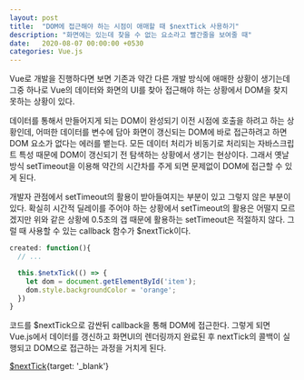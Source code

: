 ```yaml
---
layout: post
title:  "DOM에 접근해야 하는 시점이 애매할 때 $nextTick 사용하기"
description: "화면에는 있는데 찾을 수 없는 요소라고 빨간줄을 보여줄 때"
date:   2020-08-07 00:00:00 +0530
categories: Vue.js
---
```

Vue로 개발을 진행하다면 보면 기존과 약간 다른 개발 방식에 애매한 상황이 생기는데 그중 하나로 Vue의 데이터와 화면의 UI를 찾아 접근해야 하는 상황에서 DOM을 찾지 못하는 상황이 있다.  

데이터를 통해서 만들어지게 되는 DOM이 완성되기 이전 시점에 호출을 하려고 하는 상황인데, 어떠한 데이터를 변수에 담아 화면이 갱신되는 DOM에 바로 접근하려고 하면 DOM 요소가 없다는 에러를 뱉는다. 모든 데이터 처리가 비동기로 처리되는 자바스크립트 특성 때문에 DOM이 갱신되기 전 탐색하는 상황에서 생기는 현상이다. 그래서 옛날 방식 setTimeout을 이용해 약간의 시간차를 주게 되면 문제없이 DOM에 접근할 수 있게 된다.

개발자 관점에서 setTimeout의 활용이 받아들여지는 부분이 있고 그렇지 않은 부분이 있다. 확실히 시간적 딜레이를 주어야 하는 상황에서 setTimeout의 활용은 어떨지 모르겠지만 위와 같은 상황에 0.5초의 갭 때문에 활용하는 setTimeout은 적절하지 않다. 그럴 때 사용할 수 있는 callback 함수가 $nextTick이다.

```js
created: function(){
  // ...

  this.$netxTick(() => {
    let dom = document.getElementById('item');
    dom.style.backgroundColor = 'orange';
  })
}
```

코드를 $nextTick으로 감싼뒤 callback을 통해 DOM에 접근한다. 그렇게 되면 Vue.js에서 데이터를 갱신하고 화면UI의 렌더링까지 완료된 후 nextTick의 콜백이 실행되고 DOM으로 접근하는 과정을 거치게 된다.

[$nextTick](https://kr.vuejs.org/v2/api/index.html#Vue-nextTick){target: '_blank'}

